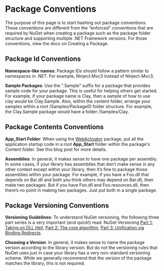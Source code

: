 ﻿# Package Conventions

The purpose of this page is to start hashing out package conventions. These conventions are different from 
the “enforced” conventions that are required by NuGet when creating a package such as the package folder 
structure and supporting multiple .NET Framework versions. For those conventions, view the docs on Creating 
a Package.

## Package Id Conventions

**Namespace-like names**: Package IDs should follow a pattern similar to namespaces in .NET. For example, 
Ninject.Mvc3 instead of Ninject-Mvc3.

**Sample Packages**: Use the ".Sample" suffix for a package that provides sample code for your package. 
This is useful for helping others get started. For example, if your package name is Clay, then a sample 
of how to use clay would be Clay.Sample. Also, within the content folder, arrange your samples within a 
root /Samples/PackageID folder structure. For example, the Clay.Sample package would have a folder 
/Samples/Clay.

## Package Contents Conventions

**App\_Start Folder**: When using the [WebActivator](http://nuget.org/List/Packages/WebActivator) package, 
put all the application startup code in a root **App\_Start** folder within the package's Content folder. 
See this blog post for more details.

**Assemblies**: In general, it makes sense to have one package per assembly. In some cases, if your library 
has assemblies that don’t make sense in any other context except within your library, then it’s fine to 
package those assemblies within your package. For example, if you have a Foo.dll that depends on Bar.dll and 
both you think others may depend on Bar.dll, then make two packages. But if you have Foo.dll and Foo.resources.dll, 
then there’s no point in making two packages. Just put both in a single package.

## Package Versioning Conventions
**Versioning Guidelines**: To understand NuGet versioning, the following three part series is a very important 
(and quick!) read: NuGet Versioning [Part 1: Taking on DLL Hell](http://blog.davidebbo.com/2011/01/nuget-versioning-part-1-taking-on-dll.html), 
[Part 2: The core algorithm](http://blog.davidebbo.com/2011/01/nuget-versioning-part-2-core-algorithm.html), 
[Part 3: Unification via Binding Redirects](http://blog.davidebbo.com/2011/01/nuget-versioning-part-3-unification-via.html).

**Choosing a Version**: In general, it makes sense to name the package version according to the library version. 
But do not the versioning rules that NuGet uses just in case your library has a very non-standard versioning 
scheme. While we generally recommend that the version of the package matches the library, this is not required.